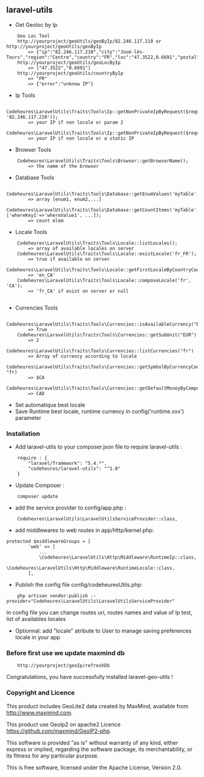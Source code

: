 ## laravel-utils ## 
 
- Get Geoloc by Ip
```
    Geo Loc Tool
    http://yourproject/geoUtils/geoByIp/82.246.117.210 or http://yourproject/geoUtils/geoByIp
        => {"ip":"82.246.117.210","city":"Joué-lès-Tours","region":"Centre","country":"FR","loc":"47.3522,0.6691","postal":"37300"}
    http://yourproject/geoUtils/geoLocByIp
        => ["47.3522","0.6691"]
    http://yourproject/geoUtils/countryByIp
        => "FR"
        => {"error":"unknow IP"}
```

- Ip Tools
```
    Codeheures\LaravelUtils\Traits\Tools\Ip::getNonPrivateIpByRequest($request, '82.246.117.210')); 
        => your IP if non locale or param 2
    Codeheures\LaravelUtils\Traits\Tools\Ip::getNonPrivateIpByRequest($request)); 
        => your IP if non locale or a static IP
```

- Browser Tools
```
    Codeheures\LaravelUtils\Traits\Tools\Browser::getBrowserName(); 
        => the name of the browser
```

- Database Tools
```
    Codeheures\LaravelUtils\Traits\Tools\Database::getEnumValues('myTable','myColumn'); 
        => array [enum1, enum2,...]
    Codeheures\LaravelUtils\Traits\Tools\Database::getCountItems('myTable',['whereKey1'=>'whereValue1', ...]); 
        => count elem
```

- Locale Tools
```
    Codeheures\LaravelUtils\Traits\Tools\Locale::listLocales();
        => array of available locales on server
    Codeheures\LaravelUtils\Traits\Tools\Locale::existLocale('fr_FR');
        => true if available on server
    Codeheures\LaravelUtils\Traits\Tools\Locale::getFirstLocaleByCountryCode('ca');
        => 'en_CA'
    Codeheures\LaravelUtils\Traits\Tools\Locale::composeLocale('fr', 'CA');
        => 'fr_CA' if exist on server or null
       
```

- Currencies Tools
```
    Codeheures\LaravelUtils\Traits\Tools\Currencies::isAvailableCurrency("EUR")
        => True
    Codeheures\LaravelUtils\Traits\Tools\Currencies::getSubUnit("EUR")
        => 2
    Codeheures\LaravelUtils\Traits\Tools\Currencies::listCurrencies("fr")
        => Array of currency according to locale
    Codeheures\LaravelUtils\Traits\Tools\Currencies::getSymbolByCurrencyCode("CAD", "fr)
        => $CA
    Codeheures\LaravelUtils\Traits\Tools\Currencies::getDefaultMoneyByComposeLocale("fr_CA")
        => CAD
```

- Set automatique best locale
- Save Runtime best locale, runtime currency in config('runtime.xxx') parameter

 
  
### Installation ###
 
- Add laravel-utils to your composer.json file to require laravel-utils :
```
    require : {
        "laravel/framework": "5.4.*",
        "codeheures/laravel-utils": "^1.0"
    }
```
 
- Update Composer :
```
    composer update
```
 
- add the service provider to config/app.php :
```
    Codeheures\LaravelUtils\LaravelUtilsServiceProvider::class,
```

- add middlewares to web routes in app/Http/kernel.php:

```
protected $middlewareGroups = [
        'web' => [
            ...
            \Codeheures\LaravelUtils\Http\Middleware\RuntimeIp::class,
            \Codeheures\LaravelUtils\Http\Middleware\RuntimeLocale::class,
        ],
```

- Publish the config file config/codeheuresUtils.php:
```
    php artisan vendor:publish --provider="Codeheures\LaravelUtils\LaravelUtilsServiceProvider"
```
In config file you can change routes uri, routes names and value of Ip test, list of availables locales

- Optionnal: add "locale" atribute to User to manage saving preferences locale in your app


### Before first use we update maxmind db ###
```
    http://yourproject/geoIp/refreshDb
``` 
Congratulations, you have successfully installed laravel-geo-utils !

### Copyright and Licence ###

This product includes GeoLite2 data created by MaxMind, available from
<a href="http://www.maxmind.com">http://www.maxmind.com</a>.

This product use GeoIp2 on apache2 Licence
<a href="https://github.com/maxmind/GeoIP2-php">https://github.com/maxmind/GeoIP2-php</a>.

This software is provided "as is" without warranty of any kind, either express or implied, regarding the software package, its merchantability, or its fitness for any particular purpose. 

This is free software, licensed under the Apache License, Version 2.0.